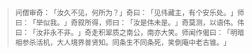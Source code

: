 > 问僧审奇：​「汝久不见，何所为？​」奇曰：​「见伟藏主，有个安乐处。​」师曰：​「举似我。​」奇叙所得，师曰：​「汝是伟未是。​」奇莫测，以语伟。伟曰：​「汝非永不非。​」奇走积翠质之南公，南亦大笑。师闻作偈曰：​「明暗相参杀活机，大人境界普贤知。同条生不同条死，笑倒庵中老古锥。​」


